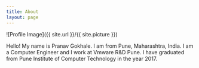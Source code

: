 ```yaml
---
title: About
layout: page
---
```

![Profile Image]({{ site.url }}/{{ site.picture }})

<p>Hello! My name is Pranav Gokhale. I am from Pune, Maharashtra, India. I am a Computer Engineer and I work at Vmware R&D Pune. I have graduated from Pune Institute of Computer Technology in the year 2017. 
</p>

